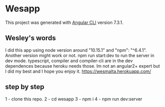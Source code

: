 # Wesapp

This project was generated with [Angular CLI](https://github.com/angular/angular-cli) version 7.3.1.

## Wesley's words 
I did this app using 
node version around "10.15.1" and "npm": "^6.4.1". Another version might work or not. 
npm run start:dev to run the server in dev mode. 
typescript, compiler and compiler-cli are in the dev dependences because heroku needs those. 
Im not an angular2+ expert but I did my best and I hope you enjoy it.
https://wesmalta.herokuapp.com/


## step by step
1 - clone this repo. 
2 - cd wesapp
3 - npm i
4 - npm run dev:server